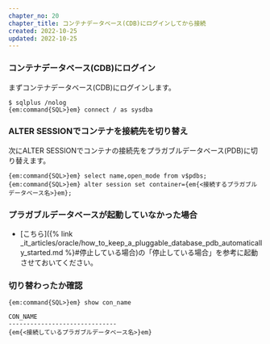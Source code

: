 ```yaml
---
chapter_no: 20
chapter_title: コンテナデータベース(CDB)にログインしてから接続
created: 2022-10-25
updated: 2022-10-25
---
```

### コンテナデータベース(CDB)にログイン
まずコンテナデータベース(CDB)にログインします。
```output
$ sqlplus /nolog
{em:command{SQL>}em} connect / as sysdba
```

### ALTER SESSIONでコンテナを接続先を切り替え
次にALTER SESSIONでコンテナの接続先をプラガブルデータベース(PDB)に切り替えます。
```output
{em:command{SQL>}em} select name,open_mode from v$pdbs;
{em:command{SQL>}em} alter session set container={em{<接続するプラガブルデータベース名>}em};
```

### プラガブルデータベースが起動していなかった場合
- [こちら]({% link _it_articles/oracle/how_to_keep_a_pluggable_database_pdb_automatically_started.md %}#停止している場合)の「停止している場合」を参考に起動させておいてください。

### 切り替わったか確認
```output
{em:command{SQL>}em} show con_name

CON_NAME
------------------------------
{em{<接続しているプラガブルデータベース名>}em}
```